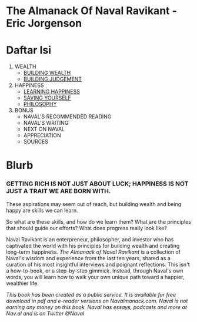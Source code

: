 # The Almanack Of Naval Ravikant - Eric Jorgenson

# Daftar Isi
1. WEALTH
    * [BUILDING WEALTH]()
    * [BUILDING JUDGEMENT]()
2. HAPPINESS
    * [LEARNING HAPPINESS]()
    * [SAVING YOURSELF]()
    * [PHILOSOPHY]()
3. BONUS
    * NAVAL'S RECOMMENDED READING
    * NAVAL'S WRITING
    * NEXT ON NAVAL
    * APPRECIATION
    * SOURCES

# Blurb

<h3>GETTING RICH IS NOT JUST ABOUT LUCK; HAPPINESS IS NOT JUST A TRAIT WE ARE BORN WITH.</h3>

These aspirations may seem out of reach, but building wealth and being happy are skills we can learn.

So what are these skills, and how do we learn them? What are the principles that should guide our efforts? What does progress really look like?

Naval Ravikant is an enterpreneur, philosopher, and investor who has captivated the world with his principles for building wealth and creating long-term happiness. *The Almanack of Naval Ravikant* is a collection of Naval's wisdom and experience from the last ten years, shared as a curation of his most insightful interviews and poignant reflections. This isn't a how-to-book, or  a step-by-step gimmick. Instead, through Naval's own words, you will learn how to walk your own unique path toward a happier, wealthier life.

*This book has been created as a public service. It is available for free download in pdf and e-reader versions on Navalmanack.com. Naval is not earning any money on this book. Naval has essays, podcasts and more at Nav.al and is on Twitter @Naval*


